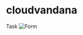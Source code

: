 # cloudvandana
Task
![Form](https://github.com/vijayraghul777/cloudvandana/assets/51850151/a11dac2e-7e5c-40d8-9be9-c26d253e731b)
